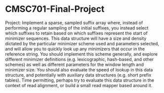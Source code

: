 # CMSC701-Final-Project

Project: Implement a sparse, sampled suffix array where, instead of performing a regular sampling of the initial suffixes, you instead select which suffixes to retain based on which suffixes represent the start of minimizer sequences. This data structure will have a size and density dictated by the particular minimizer scheme used and parameters selected, and will allow you to quickly look up any minimizers that occur in the reference string. You should implement this scheme generally, and explore different minimizer definitions (e.g. lexicographic, hash-based, and other schemes) as well as different parameters for the window length and minimizer size. You should also evaluate the speed of lookup in this data structure, and potentially with auxiliary data structures (e.g. short prefix tables). Time permitting, perhaps try to evaluate this data structure in the context of read alignment, or build a small read mapper based around it.

